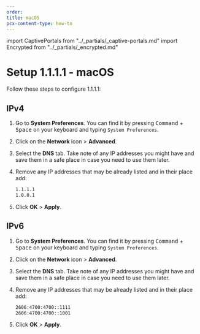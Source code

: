 ```yaml
---
order:
title: macOS
pcx-content-type: how-to
---
```


import CaptivePortals from "../_partials/_captive-portals.md"
import Encrypted from "../_partials/_encrypted.md"

# Setup 1.1.1.1 - macOS

Follow these steps to configure 1.1.1.1:

## IPv4

1. Go to **System Preferences**. You can find it by pressing <kbd>Command</kbd> + <kbd>Space</kbd> on your keyboard and typing `System Preferences`.
1. Click on the **Network** icon > **Advanced**.
1. Select the **DNS** tab. Take note of any IP addresses you might have and save them in a safe place in case you need to use them later.
1. Remove any IP addresses that may be already listed and in their place add:

    ```txt
    1.1.1.1
    1.0.0.1
    ```

1. Click **OK** > **Apply**.

## IPv6

1. Go to **System Preferences**. You can find it by pressing <kbd>Command</kbd> + <kbd>Space</kbd> on your keyboard and typing `System Preferences`.
1. Click on the **Network** icon > **Advanced**.
1. Select the **DNS** tab. Take note of any IP addresses you might have and save them in a safe place in case you need to use them later.
1. Remove any IP addresses that may be already listed and in their place add:

    ```txt
    2606:4700:4700::1111
    2606:4700:4700::1001
    ```

1. Click **OK** > **Apply**.

<CaptivePortals/>

<Encrypted/>